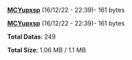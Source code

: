 [**MCYupxsp**](/data/MCYupxsp.txt) (16/12/22 - 22:39)- 161 bytes

[**MCYupxsp**](/data/MCYupxsp.txt) (16/12/22 - 22:39)- 161 bytes

**Total Datas**: 249

**Total Size**: 1.06 MB / 1.1 MB